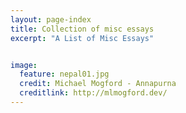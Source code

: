 ```yaml
---
layout: page-index
title: Collection of misc essays
excerpt: "A List of Misc Essays"


image:
  feature: nepal01.jpg
  credit: Michael Mogford - Annapurna
  creditlink: http://mlmogford.dev/
---
```

